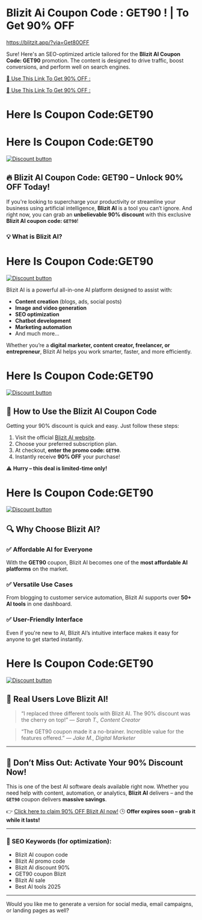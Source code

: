 # Blizit Ai Coupon Code : GET90 ! | To Get 90% OFF
https://blitzit.app/?via=Get80OFF

Sure! Here's an SEO-optimized article tailored for the **Blizit AI Coupon Code: GET90** promotion. The content is designed to drive traffic, boost conversions, and perform well on search engines.



[ 🎁 Use This Link To Get 90% OFF :
](https://blitzit.app/?via=Get80OFF
)

[ 🎁 Use This Link To Get 90% OFF :
](https://blitzit.app/?via=Get80OFF
)

# Here Is Coupon Code:GET90
# Here Is Coupon Code:GET90
[![Discount button](https://github.com/user-attachments/assets/3a653c29-6ff5-4571-987d-cf02db029d56)](https://blitzit.app/?via=Get80OFF
)




## 🔥 Blizit AI Coupon Code: **GET90** – Unlock 90% OFF Today!

If you're looking to supercharge your productivity or streamline your business using artificial intelligence, **Blizit AI** is a tool you can’t ignore. And right now, you can grab an **unbelievable 90% discount** with this exclusive **Blizit AI coupon code: `GET90`**!

### 💡 What is Blizit AI?


# Here Is Coupon Code:GET90
[![Discount button](https://github.com/user-attachments/assets/3a653c29-6ff5-4571-987d-cf02db029d56)](https://blitzit.app/?via=Get80OFF
)


Blizit AI is a powerful all-in-one AI platform designed to assist with:

* **Content creation** (blogs, ads, social posts)
* **Image and video generation**
* **SEO optimization**
* **Chatbot development**
* **Marketing automation**
* And much more...

Whether you’re a **digital marketer, content creator, freelancer, or entrepreneur**, Blizit AI helps you work smarter, faster, and more efficiently.


# Here Is Coupon Code:GET90
[![Discount button](https://github.com/user-attachments/assets/3a653c29-6ff5-4571-987d-cf02db029d56)](https://blitzit.app/?via=Get80OFF
)



## 🎁 How to Use the Blizit AI Coupon Code

Getting your 90% discount is quick and easy. Just follow these steps:

1. Visit the official [Blizit AI website](#).
2. Choose your preferred subscription plan.
3. At checkout, **enter the promo code: `GET90`**.
4. Instantly receive **90% OFF** your purchase!

⚠️ **Hurry – this deal is limited-time only!**

# Here Is Coupon Code:GET90
[![Discount button](https://github.com/user-attachments/assets/3a653c29-6ff5-4571-987d-cf02db029d56)](https://blitzit.app/?via=Get80OFF
)

## 🔍 Why Choose Blizit AI?

### ✅ Affordable AI for Everyone

With the **GET90** coupon, Blizit AI becomes one of the **most affordable AI platforms** on the market.

### ✅ Versatile Use Cases

From blogging to customer service automation, Blizit AI supports over **50+ AI tools** in one dashboard.

### ✅ User-Friendly Interface

Even if you're new to AI, Blizit AI’s intuitive interface makes it easy for anyone to get started instantly.

# Here Is Coupon Code:GET90
[![Discount button](https://github.com/user-attachments/assets/3a653c29-6ff5-4571-987d-cf02db029d56)](https://blitzit.app/?via=Get80OFF
)

## 💬 Real Users Love Blizit AI!

> “I replaced three different tools with Blizit AI. The 90% discount was the cherry on top!”
> — *Sarah T., Content Creator*

> “The GET90 coupon made it a no-brainer. Incredible value for the features offered.”
> — *Jake M., Digital Marketer*

---

## 🚀 Don’t Miss Out: Activate Your 90% Discount Now!

This is one of the best AI software deals available right now. Whether you need help with content, automation, or analytics, **Blizit AI** delivers – and the **`GET90`** coupon delivers **massive savings**.

👉 [Click here to claim 90% OFF Blizit AI now!](#)
🕒 **Offer expires soon – grab it while it lasts!**

---

### 📌 SEO Keywords (for optimization):

* Blizit AI coupon code
* Blizit AI promo code
* Blizit AI discount 90%
* GET90 coupon Blizit
* Blizit AI sale
* Best AI tools 2025

---

Would you like me to generate a version for social media, email campaigns, or landing pages as well?
